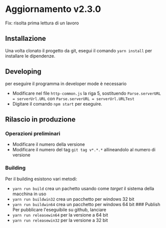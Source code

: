 # Aggiornamento v2.3.0
Fix: risolta prima lettura di un lavoro

## Installazione
Una volta clonato il progetto da git, esegui il comando `yarn install` per installare le dipendenze. 

## Developing
per eseguire il programma in developer mode è necessario 
- Modificare nel file `http-common.js` la riga 5, sostituendo `Parse.serverURL = serverUrl.URL` con `Parse.serverURL = serverUrl.URLTest`
- Digitare il comando `npm start` per eseguire.

## Rilascio in produzione
### Operazioni preliminari
- Modificare il numero della versione
- Modificare il numero del tag `git tag v*.*.*` allineandolo al numero di versione
### Building
Per il building esistono vari metodi:
- `yarn run build` crea un pachetto usando come *target* il sistema della macchina in uso
- `yarn run buildwin32` crea un pacchetto per windows 32 bit
- `yarn run buildwin64` crea un pacchetto per windows 64 bit
### Publish
Per pubblicare l'eseguibile su github, lanciare
- `yarn run releasewin64` per la versione a 64 bit
- `yarn run releasewin32` per la versione a 32 bit